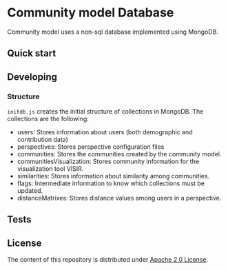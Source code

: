 # Community model Database

Community model uses a non-sql database implemented using MongoDB. 

## Quick start

## Developing

### Structure

`initdb.js` creates the initial structure of collections in MongoDB. The collections are the following:

- users: Stores information about users (both demographic and contribution data)
- perspectives: Stores perspective configuration files
- communities: Stores the communities created by the community model.
- communitiesVisualization: Stores community information for the visualization tool VISIR.
- similarities: Stores information about similarity among communities.
- flags: Intermediate information to know which collections must be updated.
- distanceMatrixes: Stores distance values among users in a perspective. 

## Tests

## License

The content of this repository is distributed under [Apache 2.0 License](LICENSE).
